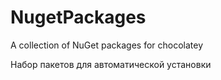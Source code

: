 NugetPackages
=============

A collection of NuGet packages for chocolatey

Набор пакетов для автоматической установки
